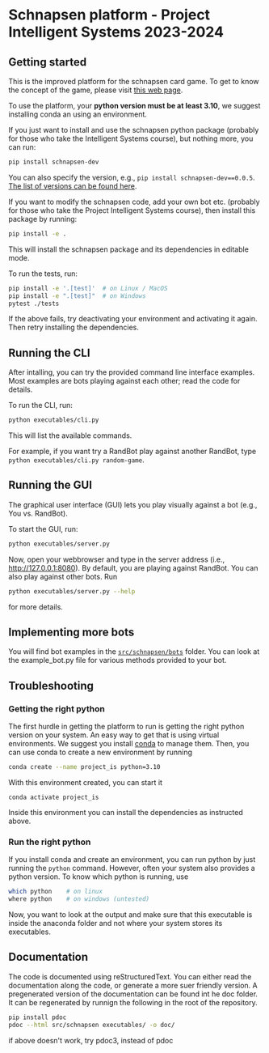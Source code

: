 # Schnapsen platform - Project Intelligent Systems 2023-2024

## Getting started

This is the improved platform for the schnapsen card game. To get to know the concept of the game, please visit
[this web page](https://www.pagat.com/marriage/schnaps.html).

To use the platform, your **python version must be at least 3.10**, we suggest installing conda an using an environment.

If you just want to install and use the schnapsen python package (probably for those who take the Intelligent Systems course), but nothing more, you can run:

```sh
pip install schnapsen-dev
```

You can also specify the version, e.g., `pip install schnapsen-dev==0.0.5`.
[The list of versions can be found here](https://pypi.org/project/schnapsen-dev/#history).

If you want to modify the schnapsen code, add your own bot etc. (probably for those who take the Project Intelligent Systems course), then install this package by running:

```sh
pip install -e .
```

This will install the schnapsen package and its dependencies in editable mode.

To run the tests, run:

```sh
pip install -e '.[test]'  # on Linux / MacOS
pip install -e ".[test]"  # on Windows
pytest ./tests
```

If the above fails, try deactivating your environment and activating it again.
Then retry installing the dependencies.

## Running the CLI

After intalling, you can try the provided command line interface examples.
Most examples are bots playing against each other; read the code for details.

To run the CLI, run:

```sh
python executables/cli.py
```

This will list the available commands.

For example, if you want try a RandBot play against another RandBot, type
`python executables/cli.py random-game`.

## Running the GUI

The graphical user interface (GUI) lets you play visually against a bot (e.g., You vs. RandBot).

To start the GUI, run:

```sh
python executables/server.py
```

Now, open your webbrowser and type in the server address (i.e., http://127.0.0.1:8080).
By default, you are playing against RandBot. You can also play against other bots. Run

```sh
python executables/server.py --help
```

for more details.

## Implementing more bots

You will find bot examples in the [`src/schnapsen/bots`](./src/schnapsen/bots) folder.
You can look at the example_bot.py file for various methods provided to your bot.

## Troubleshooting

### Getting the right python

The first hurdle in getting the platform to run is getting the right python version on your system.
An easy way to get that is using virtual environments. We suggest you install [conda](https://docs.conda.io/projects/conda/en/latest/user-guide/install/index.html) to manage them.
Then, you can use conda to create a new environment by running

```sh
conda create --name project_is python=3.10
```

With this environment created, you can start it

```
conda activate project_is
```

Inside this environment you can install the dependencies as instructed above.

### Run the right python

If you install conda and create an environment, you can run python by just running the `python` command.
However, often your system also provides a python version.
To know which python is running, use

```sh
which python    # on linux
where python    # on windows (untested)
```

Now, you want to look at the output and make sure that this executable is inside the anaconda folder and not where your system stores its executables.

<!--

Most of the time, when you read Github python repo READMEs, they won't tell you how to do things in detail, but simply tell you things like run `python bar`, run `pip install foo`, etc. All of these imply that you are running things in an isolated python environment. Often times this is easily done by creating virtual environments (e.g., venv, conda, etc.), where you know exactly what `python`, `pip`, and other modules you are running. If you are not familiar with it and still want to proceed on your current machine, especially on Windows, below are some tips.

1. **Be super specific with your python binary.**

   Don't just run `python bar` but do more like `python3.9 bar`. If you just run `python bar`, it's hard to know which python binary file your system is running.

2. **Be super specific with the modules (e.g., pip, pytest).**

   Don't just run `pip install foo` but do more like `python3.9 -m pip install foo`. Again, if you just run `pip install foo`, we don't know exactly which `pip` your system will run. `python3.9 -m pip install foo` specifies that you want your `python3.9` to run the module (i.e., `-m`) `pip` to do something. The same goes for `python3.9 -m pytest ./tests`, instead of `pytest ./tests`.

Things can be messy if you have multiple python3.9 versions (e.g., `python3.9.1`, `python3.9.10`, etc.). Things can get even more messy when your python binary can't be run as `python3.9` but more like `py3.9` or something. Good luck!
-->

## Documentation

The code is documented using reStructuredText. You can either read the documentation along the code, or generate a more suer friendly version.
A pregenerated version of the documentation can be found int he doc folder. It can be regenerated by runnign the following in the root of the repository.

```bash
pip install pdoc
pdoc --html src/schnapsen executables/ -o doc/
```

if above doesn't work, try pdoc3, instead of pdoc
